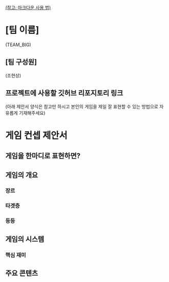 [(참고: 마크다운 사용 법)](https://gist.github.com/ihoneymon/652be052a0727ad59601)

# [팀 이름]
(TEAM_BIG)
## [팀 구성원]
(조현상)
## 프로젝트에 사용할 깃허브 리포지토리 링크

(아래 제안서 양식은 참고만 하시고 본인의 게임을 제일 잘 표현할 수 있는 방법으로 자유롭게 기재해주세요)
# 게임 컨셉 제안서
## 게임을 한마디로 표현하면?
## 게임의 개요
### 장르
### 타겟층
### 등등
## 게임의 시스템
### 핵심 재미

## 주요 콘텐츠

